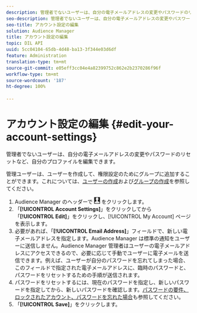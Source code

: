 ```yaml
---
description: 管理者でないユーザーは、自分の電子メールアドレスの変更やパスワードのリセットなど、自分のプロファイルを編集できます。
seo-description: 管理者でないユーザーは、自分の電子メールアドレスの変更やパスワードのリセットなど、自分のプロファイルを編集できます。
seo-title: アカウント設定の編集
solution: Audience Manager
title: アカウント設定の編集
topic: DIL API
uuid: 5cc04104-65db-4d48-ba13-3f344e03d6df
feature: Administration
translation-type: tm+mt
source-git-commit: e05eff3cc04e4a82399752c862e2b2370286f96f
workflow-type: tm+mt
source-wordcount: '187'
ht-degree: 100%

---
```



# アカウント設定の編集 {#edit-your-account-settings}

管理者でないユーザーは、自分の電子メールアドレスの変更やパスワードのリセットなど、自分のプロファイルを編集できます。

<!-- t_edit_account_settings.xml -->

管理ユーザーは、ユーザーを作成して、権限設定のためにグループに追加することができます。これについては、[ユーザーの作成](../../features/administration/administration-overview.md#create-users)および[グループの作成](../../features/administration/administration-overview.md#create-group)を参照してください。

1. Audience Manager のヘッダーで ![](assets/icon_profile.png) をクリックします。
1. 「**[!UICONTROL Account Settings]**」をクリックしてから「**[!UICONTROL Edit]**」をクリックし、[!UICONTROL My Account] ページを表示します。
1. 必要があれば、「**[!UICONTROL Email Address]**」フィールドで、新しい電子メールアドレスを指定します。Audience Manager は標準の通知をユーザーに送信しません。Audience Manager 管理者はユーザーの電子メールアドレスにアクセスできるので、必要に応じて手動でユーザーに電子メールを送信できます。例えば、ユーザーが自分のパスワードを忘れてしまった場合、このフィールドで指定された電子メールアドレスに、臨時のパスワードと、パスワードをリセットするための手順が送信されます。
1. パスワードをリセットするには、現在のパスワードを指定し、新しいパスワードを指定してから、新しいパスワードを確認します。[パスワードの要件、ロックされたアカウント、パスワードを忘れた場合](../../reference/password-requirements.md)も参照してください。
1. 「**[!UICONTROL Save]**」をクリックします。
